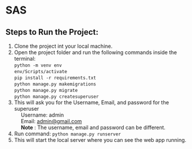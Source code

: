 # SAS
## Steps to Run the Project:

1. Clone the project int your local machine.<br />
2. Open the project folder and run the following commands inside the terminal: <br />
    `python -m venv env`<br />
    `env/Scripts/activate`<br />
    `pip install -r requirements.txt`<br />
    `python manage.py makemigrations`<br />
    `python manage.py migrate`<br />
    `python manage.py createsuperuser`<br />
3. This will ask you for the Username, Email, and password for the superuser<br />
&emsp; Username: admin<br />
&emsp; Email: admin@gmail.com<br />
&emsp; **Note** : The username, email and password can be different.<br />
4. Run command: `python manage.py runserver`<br />
5. This will start the local server where you can see the web app running.<br />
